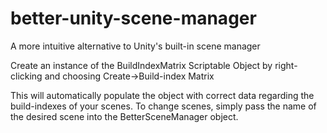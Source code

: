 # better-unity-scene-manager
A more intuitive alternative to Unity's built-in scene manager

Create an instance of the BuildIndexMatrix Scriptable Object by right-clicking and choosing Create->Build-index Matrix

This will automatically populate the object with correct data regarding the build-indexes of your scenes.
To change scenes, simply pass the name of the desired scene into the BetterSceneManager object.
